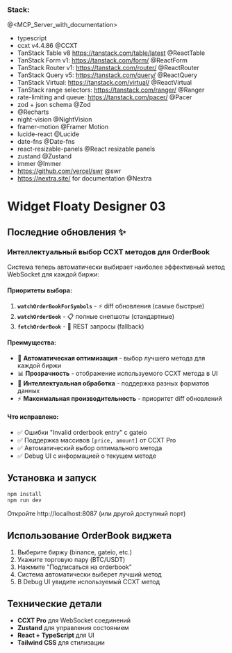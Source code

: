 ### Stack:
@<MCP_Server_with_documentation>
+ typescript
+ ccxt v4.4.86 @CCXT
+ TanStack Table v8 https://tanstack.com/table/latest @ReactTable 
+ TanStack Form v1: https://tanstack.com/form/ @ReactForm 
+ TanStack Router v1: https://tanstack.com/router/ @ReactRouter
+ TanStack Query v5: https://tanstack.com/query/ @ReactQuery
+ TanStack Virtual: https://tanstack.com/virtual/ @ReactVirtual
+ TanStack range selectors: https://tanstack.com/ranger/ @Ranger
+ rate-limiting and queue: https://tanstack.com/pacer/ @Pacer
+ zod + json schema @Zod 
+ @Recharts
+ night-vision @NightVision 
+ framer-motion @Framer Motion 
+ lucide-react @Lucide 
+ date-fns @Date-fns 
+ react-resizable-panels @React resizable panels 
+ zustand @Zustand 
+ immer @Immer 
+ https://github.com/vercel/swr @swr 
+ https://nextra.site/ for documentation @Nextra 

# Widget Floaty Designer 03

## Последние обновления ✨

### Интеллектуальный выбор CCXT методов для OrderBook

Система теперь автоматически выбирает наиболее эффективный метод WebSocket для каждой биржи:

#### Приоритеты выбора:
1. **`watchOrderBookForSymbols`** - ⚡ diff обновления (самые быстрые)
2. **`watchOrderBook`** - 📋 полные снепшоты (стандартные)
3. **`fetchOrderBook`** - 🔄 REST запросы (fallback)

#### Преимущества:
- 🚀 **Автоматическая оптимизация** - выбор лучшего метода для каждой биржи
- 📊 **Прозрачность** - отображение используемого CCXT метода в UI
- 🔧 **Интеллектуальная обработка** - поддержка разных форматов данных
- ⚡ **Максимальная производительность** - приоритет diff обновлений

#### Что исправлено:
- ✅ Ошибки "Invalid orderbook entry" с gateio
- ✅ Поддержка массивов `[price, amount]` от CCXT Pro
- ✅ Автоматический выбор оптимального метода
- ✅ Debug UI с информацией о текущем методе

## Установка и запуск

```bash
npm install
npm run dev
```

Откройте http://localhost:8087 (или другой доступный порт)

## Использование OrderBook виджета

1. Выберите биржу (binance, gateio, etc.)
2. Укажите торговую пару (BTC/USDT)
3. Нажмите "Подписаться на orderbook"
4. Система автоматически выберет лучший метод
5. В Debug UI увидите используемый CCXT метод

## Технические детали

- **CCXT Pro** для WebSocket соединений
- **Zustand** для управления состоянием
- **React + TypeScript** для UI
- **Tailwind CSS** для стилизации 